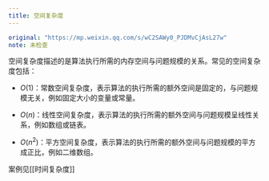 ```yaml
---
title: 空间复杂度
---
```

```yaml
original: "https://mp.weixin.qq.com/s/wC2SAWy0_PJDMvCjAsL27w"
note: 未检查
```
空间复杂度描述的是算法执行所需的内存空间与问题规模的关系。常见的空间复杂度包括：

- $O(1)$：常数空间复杂度，表示算法的执行所需的额外空间是固定的，与问题规模无关，例如固定大小的变量或常量。
    
- $O(n)$：线性空间复杂度，表示算法的执行所需的额外空间与问题规模呈线性关系，例如数组或链表。
    
- $O(n^2)$：平方空间复杂度，表示算法的执行所需的额外空间与问题规模的平方成正比，例如二维数组。

案例见[[时间复杂度]]